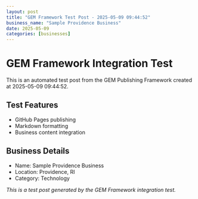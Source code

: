 ```yaml
---
layout: post
title: "GEM Framework Test Post - 2025-05-09 09:44:52"
business_name: "Sample Providence Business"
date: 2025-05-09
categories: [businesses]
---
```


# GEM Framework Integration Test

This is an automated test post from the GEM Publishing Framework created at 2025-05-09 09:44:52.

## Test Features
- GitHub Pages publishing
- Markdown formatting
- Business content integration

## Business Details
- Name: Sample Providence Business
- Location: Providence, RI
- Category: Technology

*This is a test post generated by the GEM Framework integration test.*